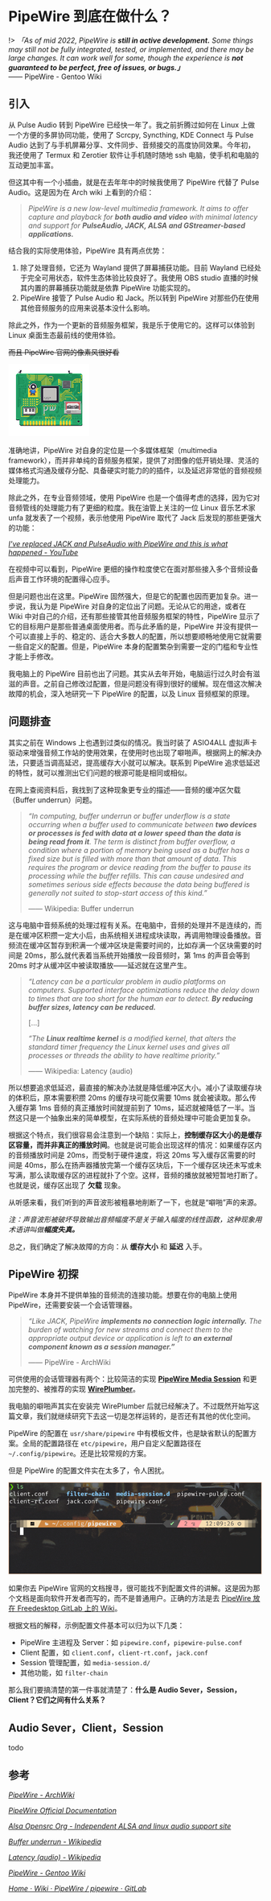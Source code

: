 # PipeWire 到底在做什么？

!> *「As of mid 2022, PipeWire is **still in active development.** Some things may still not be fully integrated, tested, or implemented, and there may be large changes. It can work well for some, though the experience is **not guaranteed to be perfect, free of issues, or bugs.」***    
—— PipeWire - Gentoo Wiki

## 引入

从 Pulse Audio 转到 PipeWire 已经快一年了。我之前折腾过如何在 Linux 上做一个方便的多屏协同功能，使用了 Scrcpy, Syncthing, KDE Connect 与 Pulse Audio 达到了与手机屏幕分享、文件同步、音频接交的高度协同效果。今年初，我还使用了 Termux 和 Zerotier 软件让手机随时随地 ssh 电脑，使手机和电脑的互动更加丰富。

但这其中有一个小插曲，就是在去年年中的时候我使用了 PipeWire 代替了 Pulse Audio。这是因为在 Arch wiki 上看到的介绍：

> *PipeWire is a new low-level multimedia framework. It aims to offer capture and playback for **both audio and video** with minimal latency and support for **PulseAudio, JACK, ALSA and GStreamer-based applications.***

结合我的实际使用体验，PipeWire 具有两点优势：

1. 除了处理音频，它还为 Wayland 提供了屏幕捕获功能。目前 Wayland 已经处于完全可用状态，软件生态体验比较良好了。我使用 OBS studio 直播的时候其内置的屏幕捕获功能就是依靠 PipeWire 功能实现的。
2. PipeWire 接管了 Pulse Audio 和 Jack。所以转到 PipeWire 对那些仍在使用其他音频服务的应用来说基本没什么影响。

除此之外，作为一个更新的音频服务框架，我是乐于使用它的。这样可以体验到 Linux 桌面生态最前线的使用体验。

~~而且 PipeWire 官网的像素风很好看~~

![PipeWire](../_media/linux/pipewire-01.gif)

准确地讲，PipeWire 对自身的定位是一个多媒体框架（multimedia framework），而并非单纯的音频服务框架，提供了对图像的低开销处理、灵活的媒体格式沟通及缓存分配、具备硬实时能力的的插件，以及延迟非常低的音频视频处理能力。

除此之外，在专业音频领域，使用 PipeWire 也是一个值得考虑的选择，因为它对音频管线的处理能力有了更细的粒度。我在油管上关注的一位 Linux 音乐艺术家 unfa 就发表了一个视频，表示他使用 PipeWire 取代了 Jack 后发现的那些更强大的功能：

[*I've replaced JACK and PulseAudio with PipeWire and this is what happened - YouTube*](https://www.youtube.com/watch?v=q7XrrBXIzfg)

在视频中可以看到，PipeWire 更细的操作粒度使它在面对那些接入多个音频设备后声音工作环境的配置得心应手。

但是问题也出在这里。PipeWire 固然强大，但是它的配置也因而更加复杂。进一步说，我认为是 PipeWire 对自身的定位出了问题。无论从它的用途，或者在 Wiki 中对自己的介绍，还有那些接管其他音频服务框架的特性，PipeWire 显示了它的目标用户是那些普通桌面使用者。而与此矛盾的是，PipeWire 并没有提供一个可以直接上手的、稳定的、适合大多数人的配置，所以想要顺畅地使用它就需要一些自定义的配置。但是，PipeWire 本身的配置繁杂到需要一定的门槛和专业性才能上手修改。

我电脑上的 PipeWire 目前也出了问题。其实从去年开始，电脑运行过久时会有滋滋的声音。之前自己修改过配置，但是问题没有得到很好的缓解。现在借这次解决故障的机会，深入地研究一下 PipeWire 的配置，以及 Linux 音频框架的原理。

## 问题排查

其实之前在 Windows 上也遇到过类似的情况。我当时装了 ASIO4ALL 虚拟声卡驱动来增强音频工作站的使用效果，在使用时也出现了噼啪声。根据网上的解决办法，只要适当调高延迟，提高缓存大小就可以解决。联系到 PipeWire 追求低延迟的特性，就可以推测出它们问题的根源可能是相同或相似。

在网上查阅资料后，我找到了这种现象更专业的描述——音频的缓冲区欠载（Buffer underrun）问题。

> *“In computing, buffer underrun or buffer underflow is a state occurring when a buffer used to communicate between **two devices or processes is fed with data at a lower speed than the data is being read from it**. The term is distinct from buffer overflow, a condition where a portion of memory being used as a buffer has a fixed size but is filled with more than that amount of data. This requires the program or device reading from the buffer to pause its processing while the buffer refills. This can cause undesired and sometimes serious side effects because the data being buffered is generally not suited to stop-start access of this kind.”*
>  
> —— Wikipedia: Buffer underrun

这与电脑中音频系统的处理过程有关系。在电脑中，音频的处理并不是连续的，而是在缓冲区积攒一定大小后，由系统相关进程成块读取，再调用物理设备播放。音频流在缓冲区暂存到积满一个缓冲区块是需要时间的，比如存满一个区块需要的时间是 20ms，那么就代表着当系统开始播放一段音频时，第 1ms 的声音会等到 20ms 时才从缓冲区中被读取播放——延迟就在这里产生。

> *“Latency can be a particular problem in audio platforms on computers. Supported interface optimizations reduce the delay down to times that are too short for the human ear to detect. **By reducing buffer sizes, latency can be reduced.***
> 
> [...]
> 
> *“The **Linux realtime kernel** is a modified kernel, that alters the standard timer frequency the Linux kernel uses and gives all processes or threads the ability to have realtime priority.”*
> 
> —— Wikipedia: Latency (audio)

所以想要追求低延迟，最直接的解决办法就是降低缓冲区大小。减小了读取缓存块的体积后，原本需要积攒 20ms 的缓存块可能仅需要 10ms 就会被读取。那么传入缓存第 1ms 音频的真正播放时间就提前到了 10ms，延迟就被降低了一半。当然这只是一个抽象出来的简单模型，在实际系统的音频处理中可能会更加复杂。

根据这个特点，我们很容易会注意到一个缺陷：实际上，**控制缓存区大小的是缓存区容量，而并非真正的播放时间**。也就是说可能会出现这样的情况：如果缓存区内的音频播放时间是 20ms，而受制于硬件速度，将这 20ms 写入缓存区需要的时间是 40ms，那么在扬声器播放完第一个缓存区块后，下一个缓存区块还未写或未写满，那么读取缓存区的进程就扑了个空。这样，音频的播放就被短暂地打断了。也就是说，缓存区出现了 **欠载** 现象。

从听感来看，我们听到的声音波形被粗暴地削断了一下，也就是“噼啪”声的来源。

*注：声音波形被破坏导致输出音频幅度不是关于输入幅度的线性函数，这种现象用术语讲叫做**幅度失真。***

总之，我们确定了解决故障的方向：从 **缓存大小** 和 **延迟** 入手。

## PipeWire 初探

PipeWire 本身并不提供单独的音频流的连接功能。想要在你的电脑上使用 PipeWire，还需要安装一个会话管理器。

> *“Like JACK, PipeWire **implements no connection logic internally.** The burden of watching for new streams and connect them to the appropriate output device or application is left to **an external component known as a session manager.”***
> 
> —— PipeWire - ArchWiki

可供使用的会话管理器有两个：比较简洁的实现 [**PipeWire Media Session**](https://gitlab.freedesktop.org/pipewire/media-session) 和更加完整的、被推荐的实现 [**WirePlumber**](https://wiki.archlinux.org/title/WirePlumber)。

我电脑的噼啪声其实在安装完 WirePlumber 后就已经解决了。不过既然开始写这篇文章，我们就继续研究下去这一切是怎样运转的，是否还有其他的优化空间。

PipeWire 的配置在 `usr/share/pipewire` 中有模板文件，也是缺省默认的配置方案。全局的配置路径在 `etc/pipewire`，用户自定义配置路径在 `~/.config/pipewire`。还是比较常规的方案。

但是 PipeWire 的配置文件实在太多了，令人困扰。

![配置文件有五个，还有两个子文件夹](../_media/linux/pipewire-02.png)

如果你去 PipeWire 官网的文档搜寻，很可能找不到配置文件的讲解。这是因为那个文档是面向软件开发者而写的，而不是普通用户。正确的方法是去 [PipeWire 放在 Freedesktop GitLab 上的 Wiki](https://gitlab.freedesktop.org/pipewire/pipewire/-/wikis/home)。

根据文档的解释，示例配置文件基本可以归为以下几类：

* PipeWire 主进程及 Server：如 `pipewire.conf`，`pipewire-pulse.conf`
* Client 配置，如 `client.conf`，`client-rt.conf`，`jack.conf`
* Session 管理配置，如 `media-session.d/`
* 其他功能，如 `filter-chain`

那么我们要搞清楚的第一件事就清楚了：**什么是 Audio Sever，Session，Client？它们之间有什么关系？**

## Audio Sever，Client，Session

todo

## 参考

[*PipeWire - ArchWiki*](https://wiki.archlinux.org/title/PipeWire)

[*PipeWire Official Documentation*](https://docs.pipewire.org/)

[*Alsa Opensrc Org - Independent ALSA and linux audio support site*](https://alsa.opensrc.org/)

[*Buffer underrun - Wikipedia*](https://en.wikipedia.org/wiki/Buffer_underrun)

[*Latency (audio) - Wikipedia*](https://en.wikipedia.org/wiki/Latency_%28audio%29)

[*PipeWire - Gentoo Wiki*](https://wiki.gentoo.org/wiki/PipeWire)

[*Home · Wiki · PipeWire / pipewire · GitLab*](https://gitlab.freedesktop.org/pipewire/pipewire/-/wikis/home)
